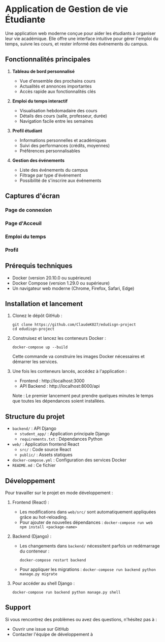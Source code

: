 # Application de Gestion de  vie Étudiante

Une application web moderne conçue pour aider les étudiants à organiser leur vie académique. Elle offre une interface intuitive pour gérer l'emploi du temps, suivre les cours, et rester informé des événements du campus.

## Fonctionnalités principales

1. **Tableau de bord personnalisé**
   - Vue d'ensemble des prochains cours
   - Actualités et annonces importantes
   - Accès rapide aux fonctionnalités clés

2. **Emploi du temps interactif**
   - Visualisation hebdomadaire des cours
   - Détails des cours (salle, professeur, durée)
   - Navigation facile entre les semaines

3. **Profil étudiant**
   - Informations personnelles et académiques
   - Suivi des performances (crédits, moyennes)
   - Préférences personnalisables

4. **Gestion des événements**
   - Liste des événements du campus
   - Filtrage par type d'événement
   - Possibilité de s'inscrire aux événements
  
## Captures d'écran

### Page de connexion

### Page d'Acceuil

### Emploi du temps

### Profil

## Prérequis techniques

- Docker (version 20.10.0 ou supérieure)
- Docker Compose (version 1.29.0 ou supérieure)
- Un navigateur web moderne (Chrome, Firefox, Safari, Edge)

## Installation et lancement

1. Clonez le dépôt GitHub :
   ```
   git clone https://github.com/ClaudeK027/edudisgn-project
   cd edudisgn-project
   ```

2. Construisez et lancez les conteneurs Docker :
   ```
   docker-compose up --build
   ```
   Cette commande va construire les images Docker nécessaires et démarrer les services.

3. Une fois les conteneurs lancés, accédez à l'application :
   - Frontend : http://localhost:3000
   - API Backend : http://localhost:8000/api

   Note : Le premier lancement peut prendre quelques minutes le temps que toutes les dépendances soient installées.

## Structure du projet

- `backend/` : API Django
  - `student_app/` : Application principale Django
  - `requirements.txt` : Dépendances Python
- `web/` : Application frontend React
  - `src/` : Code source React
  - `public/` : Assets statiques
- `docker-compose.yml` : Configuration des services Docker
- `README.md` : Ce fichier

## Développement

Pour travailler sur le projet en mode développement :

1. Frontend (React) :
   - Les modifications dans `web/src/` sont automatiquement appliquées grâce au hot-reloading.
   - Pour ajouter de nouvelles dépendances : `docker-compose run web npm install <package-name>`

2. Backend (Django) :
   - Les changements dans `backend/` nécessitent parfois un redémarrage du conteneur :
     ```
     docker-compose restart backend
     ```
   - Pour appliquer les migrations : `docker-compose run backend python manage.py migrate`

3. Pour accéder au shell Django :
   ```
   docker-compose run backend python manage.py shell
   ```


## Support

Si vous rencontrez des problèmes ou avez des questions, n'hésitez pas à :
- Ouvrir une issue sur GitHub
- Contacter l'équipe de développement à 
